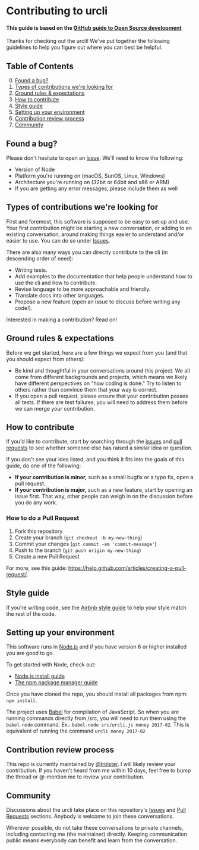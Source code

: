 # Contributing to urcli
#### This guide is based on the [GitHub guide to Open Source development](https://github.com/github/opensource.guide/blob/gh-pages/CONTRIBUTING.md)

Thanks for checking out the urcli! We've put together the following guidelines to help you figure out where you can best be helpful.

## Table of Contents

0. [Found a bug?](#found-a-bug)
0. [Types of contributions we're looking for](#types-of-contributions-were-looking-for)
0. [Ground rules & expectations](#ground-rules--expectations)
0. [How to contribute](#how-to-contribute)
0. [Style guide](#style--guide)
0. [Setting up your environment](#setting-up-your-environment)
0. [Contribution review process](#contribution-review-process)
0. [Community](#community)

## Found a bug?
Please don't hesitate to open an [issue](https://github.com/trolster/ur-cli/issues). We'll need to know the following:

* Version of Node
* Platform you're running on (macOS, SunOS, Linux, Windows)
* Architecture you're running on (32bit or 64bit and x86 or ARM)
* If you are getting any error messages, please include them as well

## Types of contributions we're looking for
First and foremost, this software is supposed to be easy to set up and use. Your first contribution might be starting a new conversation, or adding to an existing conversation, around making things easier to understand and/or easier to use. You can do so under [Issues](https://github.com/trolster/ur-cli/issues).

There are also many ways you can directly contribute to the cli (in descending order of need):

* Writing tests.
* Add examples to the documentation that help people understand how to use the cli and how to contribute.
* Revise language to be more approachable and friendly.
* Translate docs into other languages.
* Propose a new feature (open an issue to discuss before writing any code!).

Interested in making a contribution? Read on!

## Ground rules & expectations

Before we get started, here are a few things we expect from you (and that you should expect from others):

* Be kind and thoughtful in your conversations around this project. We all come from different backgrounds and projects, which means we likely have different perspectives on "how coding is done." Try to listen to others rather than convince them that your way is correct.
* If you open a pull request, please ensure that your contribution passes all tests. If there are test failures, you will need to address them before we can merge your contribution.

## How to contribute

If you'd like to contribute, start by searching through the [issues](https://github.com/trolster/ur-cli/issues) and [pull requests](https://github.com/trolster/ur-cli/pulls) to see whether someone else has raised a similar idea or question.

If you don't see your idea listed, and you think it fits into the goals of this guide, do one of the following:
* **If your contribution is minor,** such as a small bugfix or a typo fix, open a pull request.
* **If your contribution is major,** such as a new feature, start by opening an issue first. That way, other people can weigh in on the discussion before you do any work.

### How to do a Pull Request

1. Fork this repository
1. Create your branch (`git checkout -b my-new-thing`)
1. Commit your changes (`git commit -am 'commit-message'`)
1. Push to the branch (`git push origin my-new-thing`)
1. Create a new Pull Request

For more, see this guide: https://help.github.com/articles/creating-a-pull-request/.

## Style guide
If you're writing code, see the [Airbnb style guide](https://github.com/airbnb/javascript) to help your style match the rest of the code.

## Setting up your environment

This software runs in [Node.js](https://nodejs.org/en/) and if you have version 6 or higher installed you are good to go.

To get started with Node, check out:
- [Node.js install guide](https://docs.npmjs.com/getting-started/installing-node)
- [The npm package manager guide](https://docs.npmjs.com/getting-started/what-is-npm)

Once you have cloned the repo, you should install all packages from npm: `npm install`.

The project uses [Babel](https://babeljs.io/) for compilation of JavaScript. So when you are running commands directly from /src, you will need to run them using the `babel-node` command. Ex.: `babel-node src/urcli.js money 2017-02`. This is equivalent of running the command `urcli money 2017-02`

## Contribution review process

This repo is currently maintained by [@trolster](https://github.com/trolster). I will likely review your contribution. If you haven't heard from me within 10 days, feel free to bump the thread or @-mention me to review your contribution.

## Community

Discussions about the urcli take place on this repository's [Issues](https://github.com/trolster/ur-cli/issues) and [Pull Requests](https://github.com/trolster/ur-cli/pulls) sections. Anybody is welcome to join these conversations.

Wherever possible, do not take these conversations to private channels, including contacting me (the maintainer) directly. Keeping communication public means everybody can benefit and learn from the conversation.

